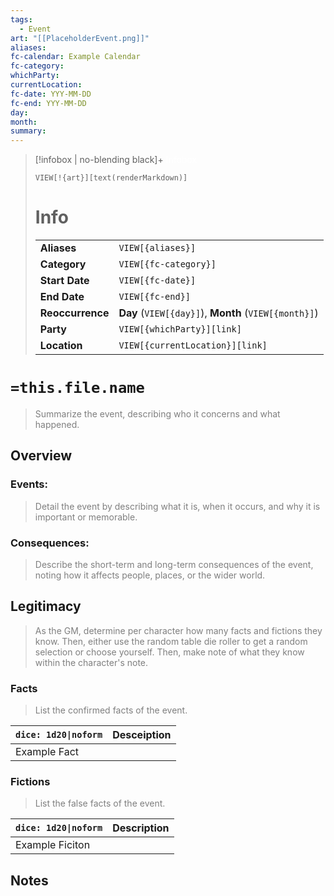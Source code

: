 ```yaml
---
tags:
  - Event
art: "[[PlaceholderEvent.png]]"
aliases:
fc-calendar: Example Calendar
fc-category:
whichParty:
currentLocation:
fc-date: YYY-MM-DD
fc-end: YYY-MM-DD
day:
month:
summary:
---
```


> [!infobox | no-blending black]+ <font color="#ffffff">Infobox</font>
> 
> `VIEW[!{art}][text(renderMarkdown)]`
> 
> # Info
> |  |  |
> |---|---|
> | **Aliases** | `VIEW[{aliases}]` |
> | **Category** | `VIEW[{fc-category}]` |
> | **Start Date** | `VIEW[{fc-date}]` |
> | **End Date** | `VIEW[{fc-end}]` |
> | **Reoccurrence** | **Day** (`VIEW[{day}]`), **Month** (`VIEW[{month}]`) |
> | **Party** | `VIEW[{whichParty}][link]` |
> | **Location** | `VIEW[{currentLocation}][link]` |

# `=this.file.name`

> <font color="#7f7f7f">Summarize the event, describing who it concerns and what happened.</font>

## Overview

### Events:

> <font color="#7f7f7f">Detail the event by describing what it is, when it occurs, and why it is important or memorable.</font>

### Consequences:

> <font color="#7f7f7f">Describe the short-term and long-term consequences of the event, noting how it affects people, places, or the wider world.</font>


## Legitimacy

> <font color="#7f7f7f">As the GM, determine per character how many facts and fictions they know. Then, either use the random table die roller to get a random selection or choose yourself. Then, make note of what they know within the character's note.</font>

### Facts

> <font color="#7f7f7f">List the confirmed facts of the event.</font>


| `dice: 1d20\|noform` | Desceiption |
| -------------------- | ----------- |
| Example Fact         |             |


### Fictions

> <font color="#7f7f7f">List the false facts of the event.</font>


| `dice: 1d20\|noform` | Description |
| -------------------- | ----------- |
| Example Ficiton      |             |


## Notes

